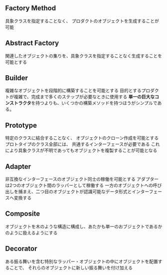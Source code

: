 ## Factory Method
具象クラスを指定することなく、 プロダクトのオブジェクトを生成することが可能

## Abstract Factory
関連したオブジェクトの集りを、具象クラスを指定することなく生成することを可能とする

## Builder
複雑なオブジェクトを段階的に構築することを可能とする
目的とするプロダクトが複雑で、完成まで多くのステップが必要なときに使用する
**単一の巨大なコンストラクタ**を持つよりも、いくつかの構築メソッドを持つほうがシンプルである。

## Prototype
特定のクラスに結合することなく、 オブジェクトのクローン作成を可能とする
プロトタイプのクラス全部には、 共通するインターフェースが必要である
これにより具象クラスが不明であってもオブジェクトを複製することが可能となる

## Adapter
非互換なインターフェースのオブジェクト同士の稼働を可能とする
アダプターは2つのオブジェクト間のラッパーとして稼働する
一方のオブジェクトへの呼び出しを捕まえ、二つ目のオブジェクトが認識可能なデータ形式とインターフェースへ変換する

## Composite
オブジェクトを木のような構造に構成し、あたかも単一のおブジェクトであるかのように扱えるようにする

## Decorator
ある振る舞いを含む特別なラッパー・オブジェクトの中にオブジェクトを配置することで、 それらのオブジェクトに新しい振る舞いを付け加える